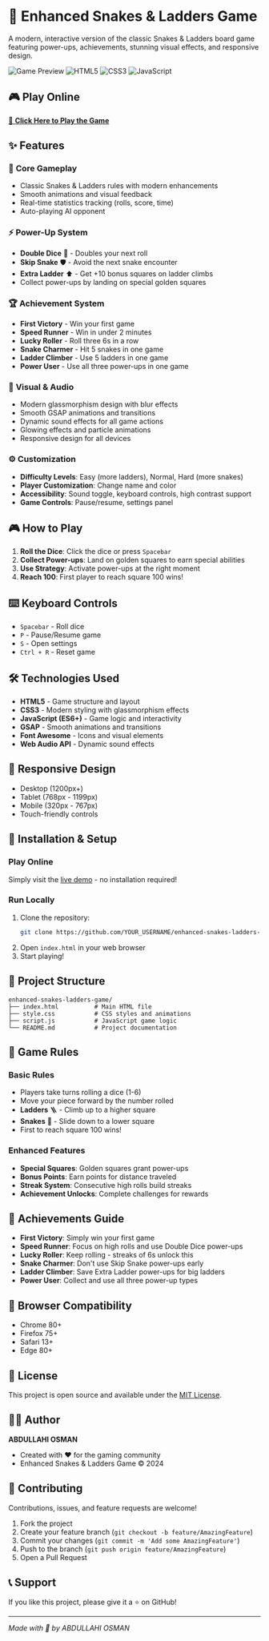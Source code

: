 # 🎲 Enhanced Snakes & Ladders Game

A modern, interactive version of the classic Snakes & Ladders board game featuring power-ups, achievements, stunning visual effects, and responsive design.

![Game Preview](https://img.shields.io/badge/Status-Live-brightgreen) ![HTML5](https://img.shields.io/badge/HTML5-E34F26?logo=html5&logoColor=white) ![CSS3](https://img.shields.io/badge/CSS3-1572B6?logo=css3&logoColor=white) ![JavaScript](https://img.shields.io/badge/JavaScript-F7DF1E?logo=javascript&logoColor=black)

## 🎮 **Play Online**

[🚀 **Click Here to Play the Game**](https://reyr3v4cud83guy.github.io/enhanced-snakes-ladders-game/)

## ✨ **Features**

### 🎯 **Core Gameplay**

- Classic Snakes & Ladders rules with modern enhancements
- Smooth animations and visual feedback
- Real-time statistics tracking (rolls, score, time)
- Auto-playing AI opponent

### ⚡ **Power-Up System**

- **Double Dice** 🎲 - Doubles your next roll
- **Skip Snake** 🛡️ - Avoid the next snake encounter
- **Extra Ladder** ⬆️ - Get +10 bonus squares on ladder climbs
- Collect power-ups by landing on special golden squares

### 🏆 **Achievement System**

- **First Victory** - Win your first game
- **Speed Runner** - Win in under 2 minutes
- **Lucky Roller** - Roll three 6s in a row
- **Snake Charmer** - Hit 5 snakes in one game
- **Ladder Climber** - Use 5 ladders in one game
- **Power User** - Use all three power-ups in one game

### 🎨 **Visual & Audio**

- Modern glassmorphism design with blur effects
- Smooth GSAP animations and transitions
- Dynamic sound effects for all game actions
- Glowing effects and particle animations
- Responsive design for all devices

### ⚙️ **Customization**

- **Difficulty Levels**: Easy (more ladders), Normal, Hard (more snakes)
- **Player Customization**: Change name and color
- **Accessibility**: Sound toggle, keyboard controls, high contrast support
- **Game Controls**: Pause/resume, settings panel

## 🎮 **How to Play**

1. **Roll the Dice**: Click the dice or press `Spacebar`
2. **Collect Power-ups**: Land on golden squares to earn special abilities
3. **Use Strategy**: Activate power-ups at the right moment
4. **Reach 100**: First player to reach square 100 wins!

## ⌨️ **Keyboard Controls**

- `Spacebar` - Roll dice
- `P` - Pause/Resume game
- `S` - Open settings
- `Ctrl + R` - Reset game

## 🛠️ **Technologies Used**

- **HTML5** - Game structure and layout
- **CSS3** - Modern styling with glassmorphism effects
- **JavaScript (ES6+)** - Game logic and interactivity
- **GSAP** - Smooth animations and transitions
- **Font Awesome** - Icons and visual elements
- **Web Audio API** - Dynamic sound effects

## 📱 **Responsive Design**

- Desktop (1200px+)
- Tablet (768px - 1199px)
- Mobile (320px - 767px)
- Touch-friendly controls

## 🚀 **Installation & Setup**

### **Play Online**

Simply visit the [live demo](https://YOUR_USERNAME.github.io/enhanced-snakes-ladders-game/) - no installation required!

### **Run Locally**

1. Clone the repository:
   ```bash
   git clone https://github.com/YOUR_USERNAME/enhanced-snakes-ladders-game.git
   ```
2. Open `index.html` in your web browser
3. Start playing!

## 📂 **Project Structure**

```
enhanced-snakes-ladders-game/
├── index.html          # Main HTML file
├── style.css           # CSS styles and animations
├── script.js           # JavaScript game logic
└── README.md           # Project documentation
```

## 🎯 **Game Rules**

### **Basic Rules**

- Players take turns rolling a dice (1-6)
- Move your piece forward by the number rolled
- **Ladders** 🪜 - Climb up to a higher square
- **Snakes** 🐍 - Slide down to a lower square
- First to reach square 100 wins!

### **Enhanced Features**

- **Special Squares**: Golden squares grant power-ups
- **Bonus Points**: Earn points for distance traveled
- **Streak System**: Consecutive high rolls build streaks
- **Achievement Unlocks**: Complete challenges for rewards

## 🏅 **Achievements Guide**

- **First Victory**: Simply win your first game
- **Speed Runner**: Focus on high rolls and use Double Dice power-ups
- **Lucky Roller**: Keep rolling - streaks of 6s unlock this
- **Snake Charmer**: Don't use Skip Snake power-ups early
- **Ladder Climber**: Save Extra Ladder power-ups for big ladders
- **Power User**: Collect and use all three power-up types

## 🔧 **Browser Compatibility**

- Chrome 80+
- Firefox 75+
- Safari 13+
- Edge 80+

## 📄 **License**

This project is open source and available under the [MIT License](LICENSE).

## 👨‍💻 **Author**

**ABDULLAHI OSMAN**

- Created with ❤️ for the gaming community
- Enhanced Snakes & Ladders Game © 2024

## 🤝 **Contributing**

Contributions, issues, and feature requests are welcome!

1. Fork the project
2. Create your feature branch (`git checkout -b feature/AmazingFeature`)
3. Commit your changes (`git commit -m 'Add some AmazingFeature'`)
4. Push to the branch (`git push origin feature/AmazingFeature`)
5. Open a Pull Request

## 📞 **Support**

If you like this project, please give it a ⭐ on GitHub!

---

_Made with 🎲 by ABDULLAHI OSMAN_
